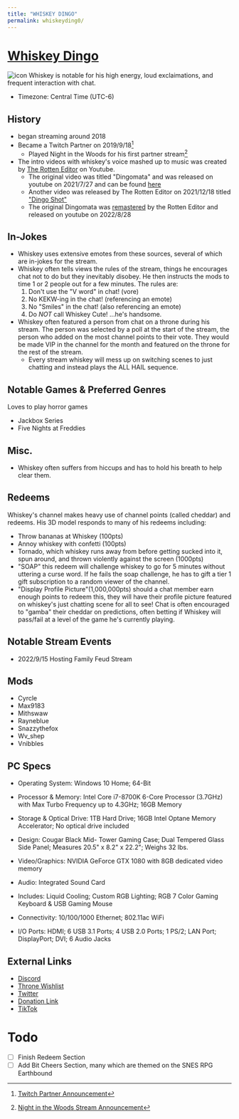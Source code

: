 ```yaml
---
title: "WHISKEY DINGO"
permalink: whiskeyding0/
---
```


# [Whiskey Dingo](https://www.twitch.tv/whiskeyding0)
![icon](https://static-cdn.jtvnw.net/jtv_user_pictures/0fc32370-996d-429c-b7a3-69b9fb15ebb2-profile_image-70x70.png)
Whiskey is notable for his high energy, loud exclaimations, and frequent interaction with chat.
- Timezone: Central Time (UTC-6)

## History
- began streaming around 2018
- Became a Twitch Partner on 2019/9/18[^1]
  - Played Night in the Woods for his first partner stream[^2]
- The intro videos with whiskey's voice mashed up to music was created by [The Rotten Editor](https://www.youtube.com/c/TheRottenEditor/) on Youtube.
  - The original video was titled "Dingomata" and was released on youtube on 2021/7/27 and can be found [here](https://www.youtube.com/watch?v=yMbSiF-6FBs)
  - Another video was released by The Rotten Editor on 2021/12/18 titled ["Dingo Shot"](https://www.youtube.com/watch?v=T7nDG-2yqYc)
  - The original Dingomata was [remastered](https://www.youtube.com/watch?v=yMbSiF-6FBs) by the Rotten Editor and released on youtube on 2022/8/28

## In-Jokes
- Whiskey uses extensive emotes from these sources, several of which are in-jokes for the stream.
- Whiskey often tells views the rules of the stream, things he encourages chat not to do but they inevitably disobey. He then instructs the mods to time 1 or 2 people out for a few minutes.
The rules are:
  1. Don't use the "V word" in chat! (vore)
  2. No KEKW-ing in the chat! (referencing an emote)
  3. No "Smiles" in the chat! (also referencing an emote)
  4. Do *NOT* call Whiskey Cute! ...he's handsome.
- Whiskey often featured a person from chat on a throne during his stream. The person was selected by a poll at the start of the stream, the person who added on the most channel points to their vote. They would be made VIP in the channel for the month and featured on the throne for the rest of the stream. 
  - Every stream whiskey will mess up on switching scenes to just chatting and instead plays the ALL HAIL sequence.

## Notable Games & Preferred Genres
Loves to play horror games
- Jackbox Series
- Five Nights at Freddies

## Misc.
- Whiskey often suffers from hiccups and has to hold his breath to help clear them.

## Redeems
Whiskey's channel makes heavy use of channel points (called cheddar) and redeems. His 3D model responds to many of his redeems including:
- Throw bananas at Whiskey (100pts)
- Annoy whiskey with confetti (100pts)
- Tornado, which whiskey runs away from before getting sucked into it, spun around, and thrown violently against the screen (1000pts)
- "SOAP" this redeem will challenge whiskey to go for 5 minutes without uttering a curse word. If he fails the soap challenge, he has to gift a tier 1 gift subscription to a random viewer of the channel.
- "Display Profile Picture"(1,000,000pts) should a chat member earn enough points to redeem this, they will have their profile picture featured on whiskey's just chatting scene for all to see!
Chat is often encouraged to "gamba" their cheddar on predictions, often betting if Whiskey will pass/fail at a level of the game he's currently playing. 

## Notable Stream Events
- 2022/9/15 Hosting Family Feud Stream

## Mods
- Cyrcle
- Max9183
- Mithswaw
- Rayneblue
- Snazzythefox
- Wv_shep
- Vnibbles

## PC Specs
- Operating System: Windows 10 Home; 64-Bit

- Processor & Memory: Intel Core i7-8700K 6-Core Processor (3.7GHz) with Max Turbo Frequency up to 4.3GHz; 16GB Memory

- Storage & Optical Drive: 1TB Hard Drive; 16GB Intel Optane Memory Accelerator; No optical drive included

- Design: Cougar Black Mid- Tower Gaming Case; Dual Tempered Glass Side Panel; Measures 20.5" x 8.2" x 22.2"; Weighs 32 lbs.

- Video/Graphics: NVIDIA GeForce GTX 1080 with 8GB dedicated video memory

- Audio: Integrated Sound Card

- Includes: Liquid Cooling; Custom RGB Lighting; RGB 7 Color Gaming Keyboard & USB Gaming Mouse

- Connectivity: 10/100/1000 Ethernet; 802.11ac WiFi

- I/O Ports: HDMI; 6 USB 3.1 Ports; 4 USB 2.0 Ports; 1 PS/2; LAN Port; DisplayPort; DVI; 6 Audio Jacks

## External Links
- [Discord](https://discord.com/invite/dingoden)
- [Throne Wishlist](https://throne.me/u/whiskeyding0)
- [Twitter](https://twitter.com/Whiskey_Dingo)
- [Donation Link](https://streamlabs.com/whiskeyding0/tip)
- [TikTok](https://www.tiktok.com/@whiskeyding0)

[^1]: [Twitch Partner Announcement](https://twitter.com/Whiskey_Dingo/status/1174473493217513473)
[^2]: [Night in the Woods Stream Announcement](https://discord.com/channels/178042794386915328/498076901705908234/624411124082933761)

# Todo
- [ ] Finish Redeem Section
- [ ] Add Bit Cheers Section, many which are themed on the SNES RPG Earthbound
